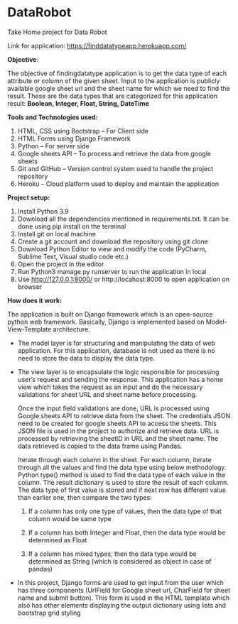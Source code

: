 # DataRobot
Take Home project for Data Robot


Link for application: https://finddatatypeapp.herokuapp.com/


**Objective**:

The objective of findingdatatype application is to get the data type of each attribute or column of the given sheet. Input to the application is publicly available google sheet url and the sheet name for which we need to find the result. These are the data types that are categorized for this application result: **Boolean, Integer, Float, String, DateTime**


**Tools and Technologies used:**

1.	HTML, CSS using Bootstrap – For Client side
2.	HTML Forms using Django Framework
3.	Python – For server side
4.	Google sheets API – To process and retrieve the data from google sheets
5.	Git and GitHub – Version control system used to handle the project repository
6.	Heroku – Cloud platform used to deploy and maintain the application


**Project setup:**

1.	Install Python 3.9 
2.	Download all the dependencies mentioned in requirements.txt. It can be done using pip install on the terminal
3.	Install git on local machine 
4.	Create a git account and download the repository using git clone
5.	Download Python Editor to view and modify the code (PyCharm, Sublime Text, Visual studio code etc.)
6.	Open the project in the editor
7.	Run Python3 manage.py runserver to run the application in local
8.	Use http://127.0.0.1:8000/ or http://locahost:8000 to open application on browser


**How does it work:**


  The application is built on Django framework which is an open-source python web framework. 
  Basically, Django is implemented based on Model-View-Template architecture. 

  * The model layer is for structuring and manipulating the data of web application. For this application, database is not used as there is no need to store        the data to display the data type. 

  * The view layer is to encapsulate the logic responsible for processing user’s request and sending the response. This application has a home view which takes the      request as an input and do the necessary validations for sheet URL and sheet name before processing.
  
    Once the input field validations are done, URL is processed using Google sheets API to retrieve data from the sheet. The credentials JSON need to be created for      google sheets API to access the sheets. This JSON file is used in the project to authorize and retrieve data. URL is processed by retrieving the sheetID in URL      and the sheet name. The data retrieved is copied to the data frame using Pandas. 
  
    Iterate through each column in the sheet. For each column, iterate through all the values and find the data type using below methodology. Python type() method      is    used to find the data type of each value in the column. The result dictionary is used to store the result of each column. The data type of first value is       stored    and if next row has different value than earlier one, then compare the two types:

      1. If a column has only one type of values, then the data type of that column would be same type

      2. If a column has both Integer and Float, then the data type would be determined as Float

      3. If a column has mixed types, then the data type would be determined as String (which is considered as object in case of pandas)

  * In this project, Django forms are used to get input from the user which has three components (UrlField for Google sheet url, CharField for sheet name and            submit button). This form is used in the HTML template which also has other elements displaying the output dictionary using lists and bootstrap grid styling








